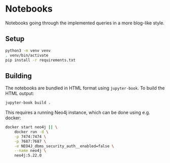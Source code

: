 # Notebooks

Notebooks going through the implemented queries in a more blog-like style.

## Setup

```bash
python3 -m venv venv
. venv/bin/activate
pip install -r requirements.txt
```

## Building

The notebooks are bundled in HTML format using `jupyter-book`. To build the HTML
output:

```bash
jupyter-book build .
```

This requires a running Neo4j instance, which can be done using e.g. docker:

```bash
docker start neo4j || \
    docker run -d \
    -p 7474:7474 \
    -p 7687:7687 \
    -e NEO4J_dbms_security_auth__enabled=false \
    --name neo4j \
    neo4j:5.22.0
```
